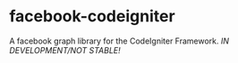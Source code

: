 facebook-codeigniter
====================

A facebook graph library for the CodeIgniter Framework. *IN DEVELOPMENT/NOT STABLE!*
